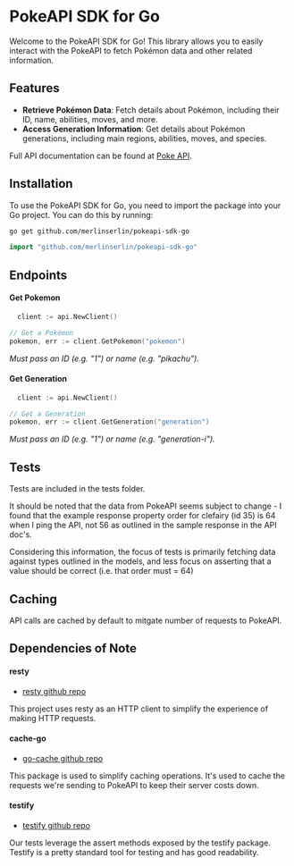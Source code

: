 # PokeAPI SDK for Go

Welcome to the PokeAPI SDK for Go! This library allows you to easily interact with the PokeAPI to fetch Pokémon data and other related information.

## Features

- **Retrieve Pokémon Data**: Fetch details about Pokémon, including their ID, name, abilities, moves, and more.
- **Access Generation Information**: Get details about Pokémon generations, including main regions, abilities, moves, and species.


Full API documentation can be found at [Poke API](https://pokeapi.co/docs/v2.html).

## Installation

To use the PokeAPI SDK for Go, you need to import the package into your Go project. You can do this by running:

```bash
go get github.com/merlinserlin/pokeapi-sdk-go
```

```go
import "github.com/merlinserlin/pokeapi-sdk-go"
```

## Endpoints
  
#### Get Pokemon

```go
  client := api.NewClient()

// Get a Pokémon
pokemon, err := client.GetPokemon("pokemon")
```

*Must pass an ID (e.g. "1") or name (e.g. "pikachu").*

#### Get Generation


```go
  client := api.NewClient()

// Get a Generation
pokemon, err := client.GetGeneration("generation")
```

*Must pass an ID (e.g. "1") or name (e.g. "generation-i").*

## Tests 

Tests are included in the tests folder. 

It should be noted that the data from PokeAPI seems subject to change - I found that the example response property order for clefairy (id 35) is 64 when I ping the API, not 56 as  outlined in the sample response in the API doc's. 

Considering this information, the focus of tests is primarily fetching data against types outlined in the models, and less focus on asserting that a value should be correct (i.e. that order must = 64)

## Caching

API calls are cached by default to mitgate number of requests to PokeAPI.

## Dependencies of Note

[go-cache]: https://github.com/patrickmn/go-cache
[resty]: https://github.com/go-resty/resty/
[testify]: https://github.com/stretchr/testify

#### resty
- [resty github repo][resty]

This project uses resty as an HTTP client to simplify the experience of making HTTP requests. 

#### cache-go
- [go-cache github repo][go-cache]

This package is used to simplify caching operations. It's used to cache the requests we're sending to PokeAPI to keep their server costs down.

#### testify
- [testify github repo][testify]

Our tests leverage the assert methods exposed by the testify package. Testify is a pretty standard tool for testing and has good readability. 



